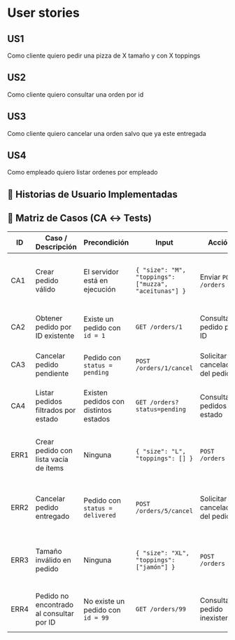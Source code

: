 # User stories

## US1

Como cliente quiero pedir una pizza de X tamaño y con X toppings

## US2

Como cliente quiero consultar una orden por id

## US3

Como cliente quiero cancelar una orden salvo que ya este entregada

## US4

Como empleado quiero listar ordenes por empleado



## 🧩 Historias de Usuario Implementadas

## 🧾 Matriz de Casos (CA ↔ Tests)


| ID   | Caso / Descripción                              | Precondición                          | Input                                                | Acción                          | Resultado esperado                                                         | Test                                |
|------|--------------------------------------------------|----------------------------------------|-------------------------------------------------------|---------------------------------|------------------------------------------------------------------------------|--------------------------------------|
| CA1  | Crear pedido válido                             | El servidor está en ejecución         | `{ "size": "M", "toppings": ["muzza", "aceitunas"] }` | Enviar `POST /orders`           | Devuelve **201 Created** con el pedido creado, precio calculado y `status = pending`. | `orders.routes.test.ts` (integración) |
| CA2  | Obtener pedido por ID existente                 | Existe un pedido con `id = 1`         | `GET /orders/1`                                      | Consultar pedido por ID         | Devuelve **200 OK** con los datos del pedido correspondiente.              | `orders.routes.test.ts` (integración) |
| CA3  | Cancelar pedido pendiente                       | Pedido con `status = pending`         | `POST /orders/1/cancel`                              | Solicitar cancelación del pedido | Devuelve **200 OK** y cambia `status` a `canceled`.                        | `orders.service.test.ts` (unit) + `orders.routes.test.ts` |
| CA4  | Listar pedidos filtrados por estado             | Existen pedidos con distintos estados | `GET /orders?status=pending`                         | Consultar pedidos por estado    | Devuelve **200 OK** con una lista de pedidos con `status = pending`.       | `orders.routes.test.ts` (integración) |
| ERR1 | Crear pedido con lista vacía de ítems           | Ninguna                               | `{ "size": "L", "toppings": [] }`                    | `POST /orders`                  | Devuelve **422 Unprocessable Entity** con mensaje: `"Debe incluir al menos un ítem"`. | `orders.routes.test.ts` (integración) |
| ERR2 | Cancelar pedido entregado                       | Pedido con `status = delivered`       | `POST /orders/5/cancel`                              | Solicitar cancelación del pedido | Devuelve **409 Conflict** con mensaje: `"No se puede cancelar un pedido entregado"`. | `orders.service.test.ts` (unit) + `orders.routes.test.ts` |
| ERR3 | Tamaño inválido en pedido                       | Ninguna                               | `{ "size": "XL", "toppings": ["jamón"] }`            | `POST /orders`                  | Devuelve **422 Unprocessable Entity** con mensaje: `"El tamaño debe ser S, M o L"`. | `orders.routes.test.ts` (integración) |
| ERR4 | Pedido no encontrado al consultar por ID         | No existe un pedido con `id = 99`     | `GET /orders/99`                                     | Consultar pedido inexistente    | Devuelve **404 Not Found** con mensaje: `"Pedido no encontrado"`.          | `orders.routes.test.ts` (integración) |
